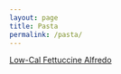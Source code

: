 ```yaml
---
layout: page
title: Pasta
permalink: /pasta/
---
```


[Low-Cal Fettuccine Alfredo](fettuccine-alredo.html)
